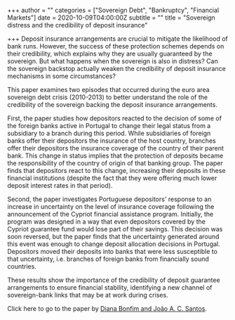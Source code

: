 +++
author = ""
categories = ["Sovereign Debt", "Bankruptcy", "Financial Markets"]
date = 2020-10-09T04:00:00Z
subtitle = ""
title = "Sovereign distress and the credibility of deposit insurance"

+++
Deposit insurance arrangements are crucial to mitigate the likelihood of bank runs. However, the success of these protection schemes depends on their credibility, which explains why they are usually guaranteed by the sovereign. But what happens when the sovereign is also in distress? Can the sovereign backstop actually weaken the credibility of deposit insurance mechanisms in some circumstances?

This paper examines two episodes that occurred during the euro area sovereign debt crisis (2010-2013) to better understand the role of the credibility of the sovereign backing the deposit insurance arrangements.

First, the paper studies how depositors reacted to the decision of some of the foreign banks active in Portugal to change their legal status from a subsidiary to a branch during this period. While subsidiaries of foreign banks offer their depositors the insurance of the host country, branches offer their depositors the insurance coverage of the country of their parent bank. This change in status implies that the protection of deposits became the responsibility of the country of origin of that banking group. The paper finds that depositors react to this change, increasing their deposits in these financial institutions (despite the fact that they were offering much lower deposit interest rates in that period).

Second, the paper investigates Portuguese depositors' response to an increase in uncertainty on the level of insurance coverage following the announcement of the Cypriot financial assistance program. Initially, the program was designed in a way that even depositors covered by the Cypriot guarantee fund would lose part of their savings. This decision was soon reversed, but the paper finds that the uncertainty generated around this event was enough to change deposit allocation decisions in Portugal. Depositors moved their deposits into banks that were less susceptible to that uncertainty, i.e. branches of foreign banks from financially sound countries.

These results show the importance of the credibility of deposit guarantee arrangements to ensure financial stability, identifying a new channel of sovereign-bank links that may be at work during crises.

Click here to go to the paper by [Diana Bonfim and João A. C. Santos](https://www.bportugal.pt/sites/default/files/anexos/papers/wp202011_0.pdf).